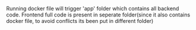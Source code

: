 Running docker file will trigger 'app' folder which contains all backend code.
Frontend full code is present in seperate folder(since it also contains docker file, to avoid conflicts its been put in different folder)